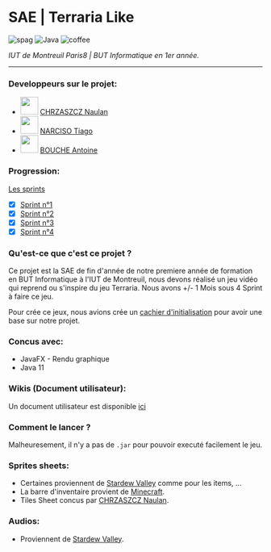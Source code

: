 # SAE | Terraria Like
![spag](https://forthebadge.com/images/badges/contains-tasty-spaghetti-code.svg) ![Java](https://forthebadge.com/images/badges/made-with-java.svg) ![coffee](https://forthebadge.com/images/badges/powered-by-coffee.svg)

*IUT de Montreuil Paris8 | BUT Informatique en 1er année.*

---

### Developpeurs sur le projet:
- <code><img style="width: 35px; height: 35px" src="https://avatars.githubusercontent.com/u/67024770?v=4"/></code> [CHRZASZCZ Naulan](https://github.com/NaulaN)
- <code><img style="width: 35px; height: 35px" src="https://avatars.githubusercontent.com/u/95338528?v=4"/></code> [NARCISO Tiago](https://github.com/almerion)
- <code><img style="width: 35px; height: 35px" src="https://avatars.githubusercontent.com/u/96045738?v=4"/></code> [BOUCHE Antoine](https://github.com/TheblackReaper060303)

### Progression:
[Les sprints](https://github.com/NaulaN/SAE-Terraria-Like/releases)
- [X] [Sprint n°1](https://github.com/NaulaN/SAE-Terraria-Like/releases/tag/sprints)
- [X] [Sprint n°2](https://github.com/NaulaN/SAE-Terraria-Like/releases/tag/Sprint_n%C3%82%C2%B02)
- [X] [Sprint n°3](https://github.com/NaulaN/SAE-Terraria-Like/releases/tag/Sprint_n%C2%B03)
- [X] [Sprint n°4](https://github.com/NaulaN/SAE-Terraria-Like/releases/tag/Sprint_n%C2%B04)

### Qu'est-ce que c'est ce projet ?
Ce projet est la SAE de fin d'année de notre premiere année de formation en BUT Informatique à l'IUT de Montreuil, nous devons réalisé un jeu vidéo qui reprend ou s'inspire du jeu Terraria. Nous avons +/- 1 Mois sous 4 Sprint à faire ce jeu.

Pour crée ce jeux, nous avions crée un [cachier d'initialisation](https://github.com/NaulaN/SAE-Terraria-Like/blob/master/Cahier_d'initialisation.pdf) pour avoir une base sur notre projet.

### Concus avec:
- JavaFX - Rendu graphique
- Java 11

### Wikis (Document utilisateur):
Un document utilisateur est disponible [ici](https://github.com/NaulaN/SAE-Terraria-Like/wiki/Document-utilisateur)

### Comment le lancer ?
Malheuresement, il n'y a pas de `.jar` pour pouvoir executé facilement le jeu.

### Sprites sheets:
- Certaines proviennent de [Stardew Valley](https://www.stardewvalley.net/) comme pour les items, ...
- La barre d'inventaire provient de [Minecraft](https://www.minecraft.net/fr-fr).
- Tiles Sheet concus par  [CHRZASZCZ Naulan](https://www.chrz-development.fr/).

### Audios:
- Proviennent de [Stardew Valley](https://www.stardewvalley.net/).
